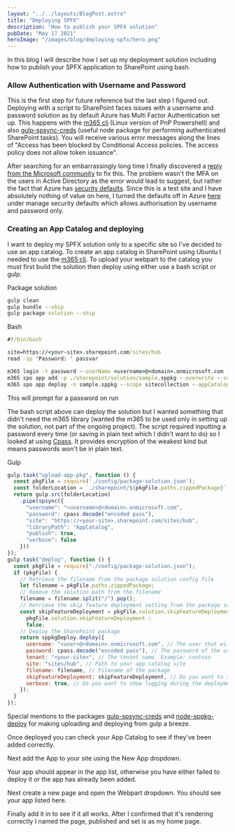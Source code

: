 ```yaml
---
layout: "../../layouts/BlogPost.astro"
title: "Deploying SPFX"
description: "How to publish your SPFX solution"
pubDate: "May 17 2021"
heroImage: "/images/blog/deploying-spfx/hero.png"
---
```


In this blog I will describe how I set up my deployment solution including how to publish your SPFX application to SharePoint using bash.

### Allow Authentication with Username and Password

This is the first step for future reference but the last step I figured out. Deploying with a script to SharePoint faces issues with a username and password solution as by default Azure has Multi Factor Authentication set up. This happens with the [m365 cli](https://pnp.github.io/cli-microsoft365/cmd/login/) (Linux version of PnP Powershell) and also [gulp-spsync-creds](https://www.npmjs.com/package/gulp-spsync-creds) (useful node package for performing authenticated SharePoint tasks). You will receive various error messages along the lines of "Access has been blocked by Conditional Access policies. The access policy does not allow token issuance".

After searching for an embarrassingly long time I finally discovered a [reply from the Microsoft community](https://docs.microsoft.com/en-us/answers/questions/23371/how-to-disable-mfa-from-azure-ad.html) to fix this. The problem wasn't the MFA on the users in Active Directory as the error would lead to suggest, but rather the fact that Azure has [security defaults](https://docs.microsoft.com/en-us/azure/active-directory/fundamentals/concept-fundamentals-security-defaults). Since this is a test site and I have absolutely nothing of value on here, I turned the defaults off in Azure [here](https://portal.azure.com/#blade/Microsoft_AAD_IAM/ActiveDirectoryMenuBlade/Properties) under manage security defaults which allows authorisation by username and password only.

### Creating an App Catalog and deploying

I want to deploy my SPFX solution only to a specific site so I've decided to use an app catalog. To create an app catalog in SharePoint using Ubuntu I needed to use the [m365 cli](https://pnp.github.io/cli-microsoft365/sample-scripts/spo/add-app-catalog/). To upload your webpart to the catalog you must first build the solution then deploy using either use a bash script or gulp.

Package solution

```cmd
gulp clean
gulp bundle --ship
gulp package-solution --ship
```
    

Bash

```cmd
#!/bin/bash

site=https://<your-site>.sharepoint.com/sites/hub
read -sp 'Password: ' passvar

m365 login -t password --userName <username>@<domain>.onmicrosoft.com --password $passvar
m365 spo app add -p ./sharepoint/solution/sample.sppkg --overwrite --scope sitecollection --appCatalogUrl $site
m365 spo app deploy -n sample.sppkg --scope sitecollection --appCatalogUrl $site
```
    

This will prompt for a password on run

The bash script above can deploy the solution but I wanted something that didn't need the m365 library (wanted the m365 to be used only in setting up the solution, not part of the ongoing project). The script required inputting a password every time (or saving in plain text which I didn't want to do) so I looked at using [Cpass](https://www.npmjs.com/package/cpass). It provides encryption of the weakest kind but means passwords won't be in plain text.

Gulp
```js
gulp.task("upload-app-pkg", function () {
  const pkgFile = require('./config/package-solution.json');
  const folderLocation = `./sharepoint/${pkgFile.paths.zippedPackage}`;
  return gulp.src(folderLocation)
    .pipe(spsync({
      "username": "<username>@<domain>.onmicrosoft.com",
      "password": cpass.decode("encoded pass"),
      "site": "https://<your-site>.sharepoint.com/sites/hub",
      "libraryPath": "AppCatalog",
      "publish": true,
      "verbose": false
    }))
});
gulp.task("deploy", function () {
  const pkgFile = require("./config/package-solution.json");
  if (pkgFile) {
    // Retrieve the filename from the package solution config file
    let filename = pkgFile.paths.zippedPackage;
    // Remove the solution path from the filename
    filename = filename.split("/").pop();
    // Retrieve the skip feature deployment setting from the package solution config file
    const skipFeatureDeployment = pkgFile.solution.skipFeatureDeployment ?
      pkgFile.solution.skipFeatureDeployment :
      false;
    // Deploy the SharePoint package
    return sppkgDeploy.deploy({
      username: "<user>@<domain>.onmicrosoft.com", // The user that will deploy the file
      password: cpass.decode("encoded pass"), // The password of the user
      tenant: "<your-site>", // The tenant name. Example: contoso
      site: "sites/hub", // Path to your app catalog site
      filename: filename, // Filename of the package
      skipFeatureDeployment: skipFeatureDeployment, // Do you want to skip the feature deployment (SharePoint Framework)
      verbose: true, // Do you want to show logging during the deployment
    });
  }
});
```
Special mentions to the packages [gulp-spsync-creds](https://www.npmjs.com/package/gulp-spsync-creds) and [node-sppkg-deploy](https://www.npmjs.com/package/node-sppkg-deploy) for making uploading and deploying from gulp a breeze.

Once deployed you can check your App Catalog to see if they've been added correctly.

Next add the App to your site using the New App dropdown.

Your app should appear in the app list, otherwise you have either failed to deploy it or the app has already been added.

Next create a new page and open the Webpart dropdown. You should see your app listed here.

Finally add it in to see if it all works. After I confirmed that it's rendering correctly I named the page, published and set is as my home page.
